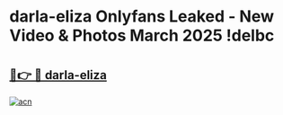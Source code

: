 # darla-eliza Onlyfans Leaked - New Video & Photos March 2025 !delbc

# <h2><a href="https://ly3h6v.iuczelnia.edu.pl?title=darla-eliza&ref=delbc">🔗👉 🔴 darla-eliza</a></h2>

[![acn](https://github.com/user-attachments/assets/0f9c940e-d8b0-45ae-aac7-cd30a18b3e1c)](https://ly3h6v.iuczelnia.edu.pl?title=darla-eliza&ref=delbc)

